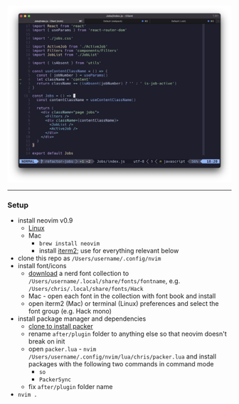 <img src="https://github.com/crshmk/neovim-config/blob/master/example.png" width="700" />

---

### Setup
- install neovim v0.9
  - [Linux](https://github.com/neovim/neovim/wiki/Installing-Neovim#install-from-download)
  - Mac 
    - `brew install neovim`
    - install [iterm2](https://iterm2.com/); use for everything relevant below
- clone this repo as `/Users/username/.config/nvim`
- install font/icons
  - [download](https://www.nerdfonts.com/font-downloads) a nerd font collection to `/Users/username/.local/share/fonts/fontname`, e.g. `/Users/chris/.local/share/fonts/Hack`
  - Mac - open each font in the collection with font book and install 
  - open iterm2 (Mac) or terminal (Linux) preferences and select the font group (e.g. Hack mono) 
- install package manager and dependencies 
  - [clone to install packer](https://github.com/wbthomason/packer.nvim#quickstart)
  - rename `after/plugin` folder to anything else so that neovim doesn't break on init
  - open `packer.lua` - `nvim /Users/username/.config/nvim/lua/chris/packer.lua` and install packages with the following two commands in command mode
    - `so`
    - `PackerSync`
  - fix `after/plugin` folder name 
- `nvim .`


